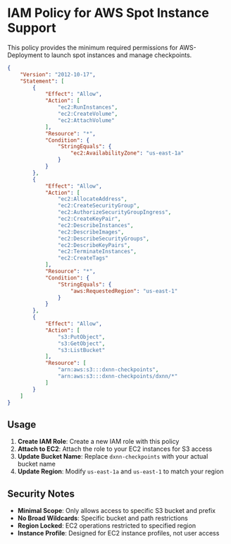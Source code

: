 # IAM Policy for AWS Spot Instance Support

This policy provides the minimum required permissions for AWS-Deployment to launch spot instances and manage checkpoints.

```json
{
    "Version": "2012-10-17",
    "Statement": [
        {
            "Effect": "Allow",
            "Action": [
                "ec2:RunInstances",
                "ec2:CreateVolume",
                "ec2:AttachVolume"
            ],
            "Resource": "*",
            "Condition": {
                "StringEquals": {
                    "ec2:AvailabilityZone": "us-east-1a"
                }
            }
        },
        {
            "Effect": "Allow",
            "Action": [
                "ec2:AllocateAddress",
                "ec2:CreateSecurityGroup",
                "ec2:AuthorizeSecurityGroupIngress",
                "ec2:CreateKeyPair",
                "ec2:DescribeInstances",
                "ec2:DescribeImages",
                "ec2:DescribeSecurityGroups",
                "ec2:DescribeKeyPairs",
                "ec2:TerminateInstances",
                "ec2:CreateTags"
            ],
            "Resource": "*",
            "Condition": {
                "StringEquals": {
                    "aws:RequestedRegion": "us-east-1"
                }
            }
        },
        {
            "Effect": "Allow",
            "Action": [
                "s3:PutObject",
                "s3:GetObject",
                "s3:ListBucket"
            ],
            "Resource": [
                "arn:aws:s3:::dxnn-checkpoints",
                "arn:aws:s3:::dxnn-checkpoints/dxnn/*"
            ]
        }
    ]
}
```

## Usage

1. **Create IAM Role**: Create a new IAM role with this policy
2. **Attach to EC2**: Attach the role to your EC2 instances for S3 access
3. **Update Bucket Name**: Replace `dxnn-checkpoints` with your actual bucket name
4. **Update Region**: Modify `us-east-1a` and `us-east-1` to match your region

## Security Notes

- **Minimal Scope**: Only allows access to specific S3 bucket and prefix
- **No Broad Wildcards**: Specific bucket and path restrictions
- **Region Locked**: EC2 operations restricted to specified region
- **Instance Profile**: Designed for EC2 instance profiles, not user access
